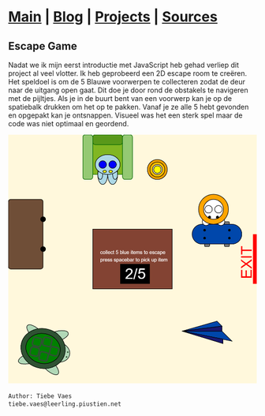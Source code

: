 # [Main](index.md)  |  [Blog](blognav.md)  | [Projects](projectnav.md) | [Sources](sources.md)

## **Escape Game**    
Nadat we ik mijn eerst introductie met JavaScript heb gehad verliep dit project al veel vlotter. Ik heb geprobeerd een 2D escape room te creëren. Het speldoel is om de 5 Blauwe voorwerpen te collecteren zodat de deur naar de uitgang open gaat. Dit doe je door rond de obstakels te navigeren met de pijltjes. Als je in de buurt bent van een voorwerp kan je op de spatiebalk drukken om het op te pakken. Vanaf je ze alle 5 hebt gevonden en opgepakt kan je ontsnappen. Visueel was het een sterk spel maar de code was niet optimaal en geordend.

![Escape game](/images/EscapeGame.png)


    Author: Tiebe Vaes
    tiebe.vaes@leerling.piustien.net